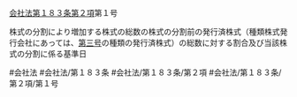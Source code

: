 [会社法第１８３条第２項](会社法＿＿＿＿第１８３条第２項)第１号

株式の分割により増加する株式の総数の株式の分割前の発行済株式（種類株式発行会社にあっては、[第三号](会社法＿＿＿＿第１８３条第２項第３号)の種類の発行済株式）の総数に対する割合及び当該株式の分割に係る基準日


#会社法
#会社法/第１８３条
#会社法/第１８３条/第２項
#会社法/第１８３条/第２項/第１号
